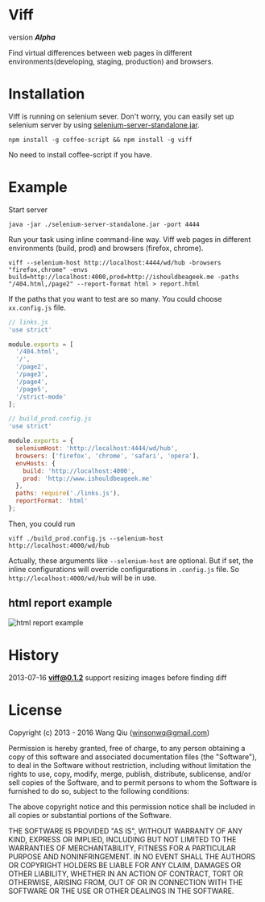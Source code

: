 # Viff

version **_Alpha_**

Find virtual differences between web pages in different environments(developing, staging, production) and browsers.

# Installation

Viff is running on selenium sever. Don't worry, you can easily set up selenium server by using [selenium-server-standalone.jar](https://code.google.com/p/selenium/downloads/detail?name=selenium-server-standalone-2.33.0.jar&can=2&q=). 

```
npm install -g coffee-script && npm install -g viff
```
No need to install coffee-script if you have.

# Example

Start server

```
java -jar ./selenium-server-standalone.jar -port 4444
```

Run your task using inline command-line way. Viff web pages in different environments (build, prod) and browsers (firefox, chrome).

```
viff --selenium-host http://localhost:4444/wd/hub -browsers "firefox,chrome" -envs build=http://localhost:4000,prod=http://ishouldbeageek.me -paths "/404.html,/page2" --report-format html > report.html
```

If the paths that you want to test are so many. You could choose `xx.config.js` file.

```javascript
// links.js
'use strict'

module.exports = [
  '/404.html',
  '/',
  '/page2',
  '/page3',
  '/page4',
  '/page5',
  '/strict-mode'
];

// build_prod.config.js
'use strict'

module.exports = {
  seleniumHost: 'http://localhost:4444/wd/hub',
  browsers: ['firefox', 'chrome', 'safari', 'opera'],
  envHosts: {
    build: 'http://localhost:4000',
    prod: 'http://www.ishouldbeageek.me'
  },
  paths: require('./links.js'),
  reportFormat: 'html'
};
```
Then, you could run

```
viff ./build_prod.config.js --selenium-host http://localhost:4000/wd/hub
```
Actually, these arguments like `--selenium-host` are optional. But if set, the inline configurations will override configurations in `.config.js` file. So `http://localhost:4000/wd/hub` will be in use.

## html report example
![html report example](http://ww2.sinaimg.cn/mw1024/64eae748tw1e6leimsy64j20rm0go0u6.jpg)

# History

2013-07-16 **viff@0.1.2**  support resizing images before finding diff

# License

Copyright (c) 2013 - 2016 Wang Qiu (winsonwq@gmail.com)

Permission is hereby granted, free of charge, to any person
obtaining a copy of this software and associated documentation
files (the "Software"), to deal in the Software without
restriction, including without limitation the rights to use,
copy, modify, merge, publish, distribute, sublicense, and/or sell
copies of the Software, and to permit persons to whom the
Software is furnished to do so, subject to the following
conditions:

The above copyright notice and this permission notice shall be
included in all copies or substantial portions of the Software.

THE SOFTWARE IS PROVIDED "AS IS", WITHOUT WARRANTY OF ANY KIND,
EXPRESS OR IMPLIED, INCLUDING BUT NOT LIMITED TO THE WARRANTIES
OF MERCHANTABILITY, FITNESS FOR A PARTICULAR PURPOSE AND
NONINFRINGEMENT. IN NO EVENT SHALL THE AUTHORS OR COPYRIGHT
HOLDERS BE LIABLE FOR ANY CLAIM, DAMAGES OR OTHER LIABILITY,
WHETHER IN AN ACTION OF CONTRACT, TORT OR OTHERWISE, ARISING
FROM, OUT OF OR IN CONNECTION WITH THE SOFTWARE OR THE USE OR
OTHER DEALINGS IN THE SOFTWARE.
